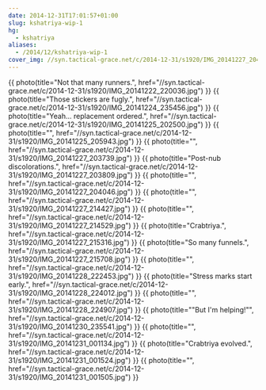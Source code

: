 ```yaml
---
date: 2014-12-31T17:01:57+01:00
slug: kshatriya-wip-1
hg:
  - kshatriya
aliases:
  - /2014/12/kshatriya-wip-1
cover_img: //syn.tactical-grace.net/c/2014-12-31/s1920/IMG_20141227_204046.jpg
---
```

{{ photo(title="Not that many runners.", href="//syn.tactical-grace.net/c/2014-12-31/s1920/IMG_20141222_220036.jpg") }}
{{ photo(title="Those stickers are fugly.", href="//syn.tactical-grace.net/c/2014-12-31/s1920/IMG_20141224_235456.jpg") }}
{{ photo(title="Yeah... replacement ordered.", href="//syn.tactical-grace.net/c/2014-12-31/s1920/IMG_20141225_202500.jpg") }}
{{ photo(title="", href="//syn.tactical-grace.net/c/2014-12-31/s1920/IMG_20141225_205943.jpg") }}
{{ photo(title="", href="//syn.tactical-grace.net/c/2014-12-31/s1920/IMG_20141227_203739.jpg") }}
{{ photo(title="Post-nub discolorations.", href="//syn.tactical-grace.net/c/2014-12-31/s1920/IMG_20141227_203809.jpg") }}
{{ photo(title="", href="//syn.tactical-grace.net/c/2014-12-31/s1920/IMG_20141227_204046.jpg") }}
{{ photo(title="", href="//syn.tactical-grace.net/c/2014-12-31/s1920/IMG_20141227_214427.jpg") }}
{{ photo(title="", href="//syn.tactical-grace.net/c/2014-12-31/s1920/IMG_20141227_214529.jpg") }}
{{ photo(title="Crabtriya.", href="//syn.tactical-grace.net/c/2014-12-31/s1920/IMG_20141227_215316.jpg") }}
{{ photo(title="So many funnels.", href="//syn.tactical-grace.net/c/2014-12-31/s1920/IMG_20141227_215708.jpg") }}
{{ photo(title="", href="//syn.tactical-grace.net/c/2014-12-31/s1920/IMG_20141228_222453.jpg") }}
{{ photo(title="Stress marks start early.", href="//syn.tactical-grace.net/c/2014-12-31/s1920/IMG_20141228_224012.jpg") }}
{{ photo(title="", href="//syn.tactical-grace.net/c/2014-12-31/s1920/IMG_20141228_224907.jpg") }}
{{ photo(title="\"But I'm helping!\"", href="//syn.tactical-grace.net/c/2014-12-31/s1920/IMG_20141230_235541.jpg") }}
{{ photo(title="", href="//syn.tactical-grace.net/c/2014-12-31/s1920/IMG_20141231_001134.jpg") }}
{{ photo(title="Crabtriya evolved.", href="//syn.tactical-grace.net/c/2014-12-31/s1920/IMG_20141231_001524.jpg") }}
{{ photo(title="", href="//syn.tactical-grace.net/c/2014-12-31/s1920/IMG_20141231_001505.jpg") }}
